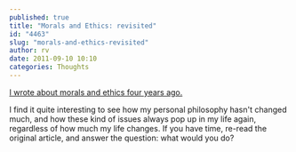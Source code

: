 ```yaml
---
published: true
title: "Morals and Ethics: revisited"
id: "4463"
slug: "morals-and-ethics-revisited"
author: rv
date: 2011-09-10 10:10
categories: Thoughts
---
```

<a href="/blog/2007/01/19/morals-and-ethics/">I wrote about morals and ethics four years ago.</a>

I find it quite interesting to see how my personal philosophy hasn't changed much, and how these kind of issues always pop up in my life again, regardless of how much my life changes. If you have time, re-read the original article, and answer the question: what would you do?